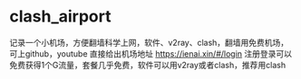 # clash_airport
记录一个小机场，方便翻墙科学上网，软件、v2ray、clash，翻墙用免费机场，可上github，youtube
直接给出机场地址 https://ienai.xin/#/login
注册登录可以免费获得1个G流量，套餐几乎免费，软件可以用v2ray或者clash，推荐用clash

 
